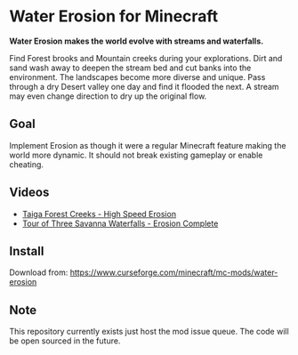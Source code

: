# Water Erosion for Minecraft

**Water Erosion makes the world evolve with streams and waterfalls.**

Find Forest brooks and Mountain creeks during your explorations. Dirt and sand
wash away to deepen the stream bed and cut banks into the environment. The
landscapes become more diverse and unique. Pass through a dry Desert valley one
day and find it flooded the next. A stream may even change direction to dry up
the original flow.

## Goal

Implement Erosion as though it were a regular Minecraft feature making the world
more dynamic. It should not break existing gameplay or enable cheating.

## Videos

* [Taiga Forest Creeks - High Speed Erosion](https://www.youtube.com/watch?v=N29mWO8NTOU)
* [Tour of Three Savanna Waterfalls - Erosion Complete](https://www.youtube.com/watch?v=Gi73OZ0hbqE)

## Install

Download from: https://www.curseforge.com/minecraft/mc-mods/water-erosion

## Note

This repository currently exists just host the mod issue queue. The code will be
open sourced in the future.
